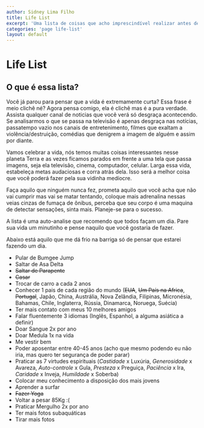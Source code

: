 ```yaml
---
author: Sidney Lima Filho
title: Life List
excerpt: 'Uma lista de coisas que acho imprescindível realizar antes de morrer.'
categories: 'page life-list'
layout: default
---
```


# Life List

## O que é essa lista?

Você já parou para pensar que a vida é extremamente curta? Essa frase é meio clichê né? Agora pensa comigo, ela é clichê mas é a pura verdade. Assista qualquer canal de noticias que você verá só desgraça acontecendo. Se analisarmos o que se passa na televisão é apenas desgraça nas notícias, passatempo vazio nos canais de entretenimento, filmes que exaltam a violência/destruição, comédias que denigrem a imagem de alguém e assim por diante.

Vamos celebrar a vida, nós temos muitas coisas interessantes nesse planeta Terra e as vezes ficamos parados em frente a uma tela que passa imagens, seja ela televisão, cinema, computador, celular. Larga essa vida, estabeleça metas audaciosas e corra atrás dela. Isso será a melhor coisa que você poderá fazer pela sua vidinha medíocre.

Faça aquilo que ninguém nunca fez, prometa aquilo que você acha que não vai cumprir mas vai se matar tentando, coloque mais adrenalina nessas veias cinzas de fumaça de ônibus, perceba que seu corpo é uma maquina de detectar sensações, sinta mais. Planeje-se para o sucesso.

A lista é uma auto-analise que recomendo que todos façam um dia. Pare sua vida um minutinho e pense naquilo que você gostaria de fazer.

Abaixo está aquilo que me dá frio na barriga só de pensar que estarei fazendo um dia.

+ Pular de Bumgee Jump
+ Saltar de Asa Delta
+ <s>Saltar de Parapente</s>
+ <s>Casar</s>
+ Trocar de carro a cada 2 anos
+ Conhecer 1 pais de cada região do mundo (<s>EUA</s>, <s>Um País na Africa</s>, <s>Portugal</s>, Japão, China, Austrália, Nova Zelândia, Filipinas, Micronésia, Bahamas, Chile, Inglaterra, Rússia, Dinamarca, Noruega, Suécia)
+ Ter mais contato com meus 10 melhores amigos
+ Falar fluentemente 3 idiomas (Inglês, Espanhol, a alguma asiática a definir)
+ Doar Sangue 2x por ano
+ Doar Medula 1x na vida
+ Me vestir bem
+ Poder aposentar entre 40-45 anos (acho que mesmo podendo eu não iria, mas quero ter segurança de poder parar)
+ Praticar as 7 virtudes espirituais (*Castidade* x Luxúria, *Generosidade* x Avareza, *Auto-controle* x Gula, *Presteza* x Preguiça, *Paciência* x Ira, *Caridade* x Inveja, *Humildade* x Soberba)
+ Colocar meu conhecimento a disposição dos mais jovens
+ Aprender a surfar
+ <s>Fazer Yoga</s>
+ Voltar a pesar 85Kg :(
+ Praticar Mergulho 2x por ano
+ Ter mais fotos subaquáticas
+ Tirar mais fotos






